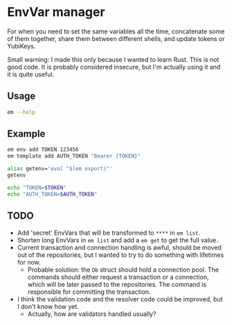 # EnvVar manager

For when you need to set the same variables all the time, concatenate some of them
together, share them between different shells, and update tokens or YubiKeys.

Small warning: I made this only because I wanted to learn Rust. This is not good code.
It is probably considered insecure, but I'm actually using it and it is quite useful.

## Usage

```bash
em --help
```

## Example

```bash
em env add TOKEN 123456
em template add AUTH_TOKEN "Bearer {TOKEN}"

alias getenv='eval "$(em export)"'
getenv

echo "TOKEN=$TOKEN"
echo "AUTH_TOKEN=$AUTH_TOKEN"
```

## TODO

* Add 'secret' EnvVars that will be transformed to `****` in `em list`.
* Shorten long EnvVars in `em list` and add a `em get` to get the full value.
* Current transaction and connection handling is awful, should be moved out of the
  repositories, but I wanted to try to do something with lifetimes for now.
    * Probable solution: the `Db` struct should hold a connection pool. The commands
      should either request a transaction or a connection, which will be later passed
      to the repositories. The command is responsible for committing the transaction.
* I think the validation code and the resolver code could be improved, but I don't know
  how yet.
    * Actually, how are validators handled usually?
